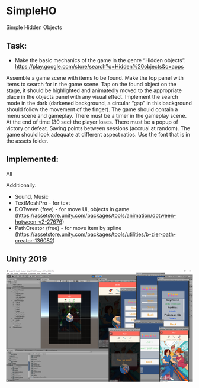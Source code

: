 # SimpleHO
Simple Hidden Objects

## Task:
- Make the basic mechanics of the game in the genre “Hidden objects”:
https://play.google.com/store/search?q=Hidden%20objects&c=apps

Assemble a game scene with items to be found.
Make the top panel with items to search for in the game scene.
Tap on the found object on the stage, it should be highlighted and animatedly moved to the appropriate place in the objects panel with any visual effect.
Implement the search mode in the dark (darkened background, a circular “gap” in this background should follow the movement of the finger).
The game should contain a menu scene and gameplay.
There must be a timer in the gameplay scene. At the end of time (30 sec) the player loses.
There must be a popup of victory or defeat.
Saving points between sessions (accrual at random).
The game should look adequate at different aspect ratios.
Use the font that is in the assets folder.

## Implemented:
All

Additionally:
+ Sound, Music
+ TextMeshPro - for text
+ DOTween (free) - for move Ui, objects in game (https://assetstore.unity.com/packages/tools/animation/dotween-hotween-v2-27676)
+ PathCreator (free) - for move item by spline (https://assetstore.unity.com/packages/tools/utilities/b-zier-path-creator-136082)

## Unity 2019

![Orbitality](screenshot.png)
